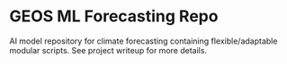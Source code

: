 # GEOS ML Forecasting Repo
AI model repository for climate forecasting containing flexible/adaptable modular scripts. See project writeup for more details.
